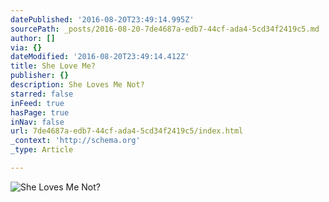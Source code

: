 ```yaml
---
datePublished: '2016-08-20T23:49:14.995Z'
sourcePath: _posts/2016-08-20-7de4687a-edb7-44cf-ada4-5cd34f2419c5.md
author: []
via: {}
dateModified: '2016-08-20T23:49:14.412Z'
title: She Love Me?
publisher: {}
description: She Loves Me Not?
starred: false
inFeed: true
hasPage: true
inNav: false
url: 7de4687a-edb7-44cf-ada4-5cd34f2419c5/index.html
_context: 'http://schema.org'
_type: Article

---
```

![She Loves Me Not?](https://the-grid-user-content.s3-us-west-2.amazonaws.com/4c033a12-03f7-48c5-a46d-3167cef3af14.jpg)